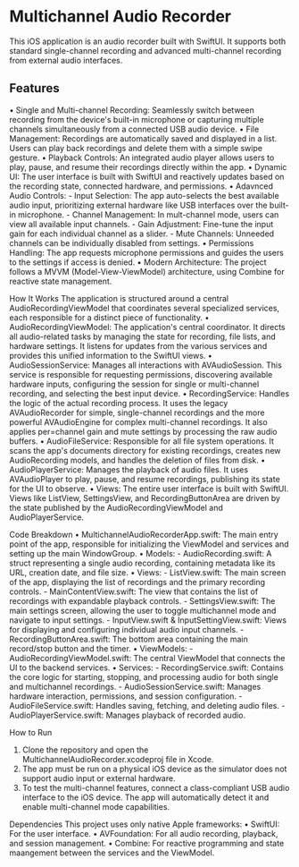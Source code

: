 # **Multichannel Audio Recorder**
This iOS application is an audio recorder built with SwiftUI. It supports both standard single-channel recording and advanced multi-channel recording from external audio interfaces.

## Features
• Single and Multi-channel Recording: Seamlessly switch between recording from the device's built-in microphone or capturing multiple channels simultaneously from a connected USB audio device.
• File Management: Recordings are automatically saved and displayed in a list. Users can play back recordings and delete them with a simple swipe gesture.
• Playback Controls: An integrated audio player allows users to play, pause, and resume their recordings directly within the app.
• Dynamic UI: The user interface is built with SwiftUI and reactively updates based on the recording state, connected hardware, and permissions.
• Adavnced Audio Controls: - Input Selection: The app auto-selects the best available audio input, prioritizing external hardware like USB interfaces over the built-in microphone. - Channel Management: In mult-channel mode, users can view all available input channels. - Gain Adjustment: Fine-tune the input gain for each individual channel as a slider. - Mute Channels: Unneeded channels can be individually disabled from settings.
• Permissions Handling: The app requests microphone permissions and guides the users to the settings if access is denied.
• Modern Architecture: The project follows a MVVM (Model-View-ViewModel) architecture, using Combine for reactive state management.

How It Works
The application is structured around a central AudioRecordingViewModel that coordinates several specialized services, each responsible for a distinct piece of functionality.
• AudioRecordingViewModel: The application's central coordinator. It directs all audio-related tasks by managing the state for recording, file lists, and hardware settings. It listens for updates from the various services and provides this unified information to the SwiftUI views.
• AudioSessionService: Manages all interactions with AVAudioSession. This service is responsible for requesting permissions, discovering available hardware inputs, configuring the session for single or multi-channel recording, and selecting the best input device.
• RecordingService: Handles the logic of the actual recording process. It uses the legacy AVAudioRecorder for simple, single-channel recordings and the more powerful AVAudioEngine for complex multi-channel recordings. It also applies per=channel gain and mute settings by processing the raw audio buffers.
• AudioFileService: Responsible for all file system operations. It scans the app's documents directory for existing recordings, creates new AudioRecording models, and handles the deletion of files from disk.
• AudioPlayerService: Manages the playback of audio files. It uses AVAudioPlayer to play, pause, and resume recordings, publishing its state for the UI to observe.
• Views: The entire user interface is built with SwiftUI. Views like ListView, SettingsView, and RecordingButtonArea are driven by the state published by the AudioRecordingViewModel and AudioPlayerService.

Code Breakdown
• MultichannelAudioRecorderApp.swift: The main entry point of the app, responsible for initializing the ViewModel and services and setting up the main WindowGroup.
• Models: - AudioRecording.swift: A struct representing a single audio recording, containing metadata like its URL, creation date, and file size.
• Views: - ListView.swift: The main screen of the app, displaying the list of recordings and the primary recording controls. - MainContentView.swift: The view that contains the list of recordings with expandable playback controls. - SettingsView.swift: The main settings screen, allowing the user to toggle multichannel mode and navigate to input settings. - InputView.swift & InputSettingView.swift: Views for displaying and configuring individual audio input channels. - RecordingButtonArea.swift: The bottom area containing the main record/stop button and the timer.
• ViewModels: - AudioRecordingViewModel.swift: The central ViewModel that connects the UI to the backend services.
• Services: - RecordingService.swift: Contains the core logic for starting, stopping, and processing audio for both single and multichannel recordings. - AudioSessionService.swift: Manages hardware interaction, permissions, and session configuration. - AudioFileService.swift: Handles saving, fetching, and deleting audio files. - AudioPlayerService.swift: Manages playback of recorded audio.

How to Run

1. Clone the repository and open the MultichannelAudioRecorder.xcodeproj file in Xcode.
2. The app must be run on a physical iOS device as the simulator does not support audio input or external hardware.
3. To test the multi-channel features, connect a class-compliant USB audio interface to the iOS device. The app will automatically detect it and enable multi-channel mode capabilities.

Dependencies
This project uses only native Apple frameworks:
• SwiftUI: For the user interface.
• AVFoundation: For all audio recording, playback, and session management.
• Combine: For reactive programming and state maangement between the services and the ViewModel.
